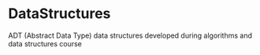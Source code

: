 # DataStructures
ADT (Abstract Data Type) data structures developed during algorithms and data structures course
